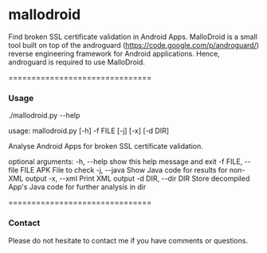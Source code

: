 mallodroid
==========

Find broken SSL certificate validation in Android Apps. MalloDroid is a small tool built on top of the androguard (https://code.google.com/p/androguard/) reverse engineering framework for Android applications. Hence, androguard is required to use MalloDroid.

===============================

### Usage
./mallodroid.py --help

usage: mallodroid.py [-h] -f FILE [-j] [-x] [-d DIR]

Analyse Android Apps for broken SSL certificate validation.

optional arguments:
	-h,	--help				show this help message and exit
	-f FILE, --file FILE	APK File to check
	-j,	--java				Show Java code for results for non-XML output
	-x,	--xml				Print XML output
	-d DIR,	--dir DIR		Store decompiled App's Java code for further analysis in dir

===============================

### Contact
Please do not hesitate to contact me if you have comments or questions.
